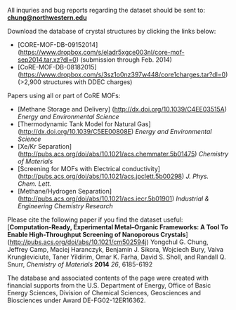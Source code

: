 All inquries and bug reports regarding the dataset should be sent to: **chung@northwestern.edu**

Download the database of crystal structures by clicking the links below:

* [CORE-MOF-DB-09152014] (https://www.dropbox.com/s/eladr5xgce003nl/core-mof-sep2014.tar.xz?dl=0) (submission through Feb. 2014)
* [CoRE-MOF-DB-08182015] (https://www.dropbox.com/s/3sz1o0nz397w448/core1charges.tar?dl=0) (>2,900 structures with DDEC charges)

Papers using all or part of CoRE MOFs:
* [Methane Storage and Delivery] (http://dx.doi.org/10.1039/C4EE03515A) _Energy and Environmental Science_
* [Thermodynamic Tank Model for Natural Gas] (http://dx.doi.org/10.1039/C5EE00808E) _Energy and Environmental Science_
* [Xe/Kr Separation] (http://pubs.acs.org/doi/abs/10.1021/acs.chemmater.5b01475) _Chemistry of Materials_
* [Screening for MOFs with Electrical conductivity] (http://pubs.acs.org/doi/abs/10.1021/acs.jpclett.5b00298) _J. Phys. Chem. Lett._
* [Methane/Hydrogen Separation] (http://pubs.acs.org/doi/abs/10.1021/acs.iecr.5b01901) _Industrial & Engineering Chemistry Research_

Please cite the following paper if you find the dataset useful:
[**Computation-Ready, Experimental Metal–Organic Frameworks: A Tool To Enable High-Throughput Screening of Nanoporous Crystals**] (http://pubs.acs.org/doi/abs/10.1021/cm502594j) Yongchul G. Chung, Jeffrey Camp, Maciej Haranczyk, Benjamin J. Sikora, Wojciech Bury, Vaiva Krungleviciute, Taner Yildirim, Omar K. Farha, David S. Sholl, and Randall Q. Snurr, _Chemistry of Materials_ **2014** _26_, 6185-6192


The database and associated contents of the page were created with financial supports from the U.S. Department of Energy, Office of Basic Energy Sciences, Division of Chemical Sciences, Geosciences and Biosciences under Award DE-FG02-12ER16362.
